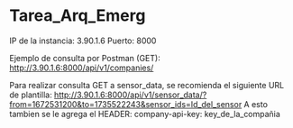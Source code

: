 # Tarea_Arq_Emerg
IP de la instancia: 3.90.1.6
Puerto: 8000

Ejemplo de consulta por Postman (GET): http://3.90.1.6:8000/api/v1/companies/


Para realizar consulta GET a sensor_data, se recomienda el siguiente URL de plantilla: http://3.90.1.6:8000/api/v1/sensor_data/?from=1672531200&to=1735522243&sensor_ids=Id_del_sensor
A esto tambien se le agrega el HEADER: company-api-key: key_de_la_compañia
